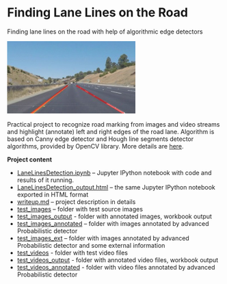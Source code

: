 # **Finding Lane Lines on the Road**
Finding lane lines on the road with help of algorithmic edge detectors

![Finding Lane Lines on the Road](./images/main.jpg)

Practical project to recognize road marking from images and video streams and highlight (annotate) left and right edges of the road lane. Algorithm is based on Canny edge detector and Hough line segments detector algorithms, provided by OpenCV library. More details are [here](./writeup.md).

**Project content**
*	[LaneLinesDetection.ipynb](./LaneLinesDetection.ipynb) – Jupyter IPython notebook with code and results of it running.
*	[LaneLinesDetection_output.html](./LaneLinesDetection_output.html) – the same Jupyter IPython notebook exported in HTML format
*	[writeup.md](./writeup.md) – project description in details
*	[test_images](./test_images) – folder with test source images
*	[test_images_output](./test_images_output) - folder with annotated images, workbook output
*	[test_images_annotated](./test_images_annotated) – folder with images annotated by advanced Probabilistic detector
*	[test_images_ext](./test_images_ext) – folder with images annotated by advanced Probabilistic detector and some external information
*	[test_videos](./test_videos) - folder with test video files
*	[test_videos_output](./test_videos_output) - folder with annotated video files, workbook output
*	[test_videos_annotated](./test_videos_annotated) - folder with video files annotated by advanced Probabilistic detector
